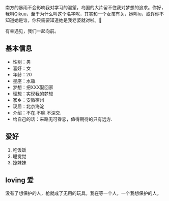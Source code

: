   南方的暴雨不会影响我对学习的渴望，岛国的大片留不住我对梦想的追求。你好，我叫Qikuu，至于为什么叫这个名字呢，其实和一个女孩有关，她叫iu，或许你不知道她是谁，你只需要知道她是我老婆就对啦。🙉
  
  有幸遇见，我们一起向前。
## 基本信息
* 性别：男
* 喜好：女
* 年龄：20
* 星座：水瓶
* 梦想：把XXX娶回家
* 理想：实现我的梦想
* 家乡：安徽宿州
* 现居：北京海淀
* 介绍：不在.不聊.不深交.
* 给自己的话：来路无可眷恋，值得期待的只有远方.

## 爱好
  1. 吃饭饭
  2. 睡觉觉
  3. 撩妹妹

## loving 爱
  没有了想保护的人，枪就成了无用的玩具。我在等一个人，一个我想保护的人。  
